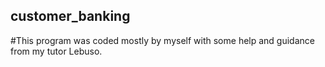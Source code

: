 ## customer_banking

#This program was coded mostly by myself with some help and guidance from my tutor Lebuso.
